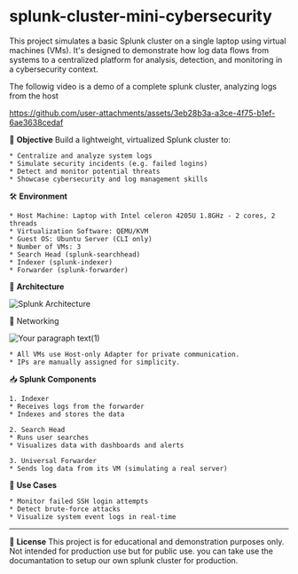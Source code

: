 # splunk-cluster-mini-cybersecurity
This project simulates a basic Splunk cluster on a single laptop using virtual machines (VMs). 
It's designed to demonstrate how log data flows from systems to a centralized platform for 
analysis, detection, and monitoring in a cybersecurity context.

The followig video is a demo of a complete splunk cluster, analyzing logs from the host

https://github.com/user-attachments/assets/3eb28b3a-a3ce-4f75-b1ef-6ae3638cedaf



 
 🎯 **Objective**
 Build a lightweight, virtualized Splunk cluster to:
 
    * Centralize and analyze system logs
    * Simulate security incidents (e.g. failed logins)
    * Detect and monitor potential threats
    * Showcase cybersecurity and log management skills




🛠 **Environment**

    * Host Machine: Laptop with Intel celeron 4205U 1.8GHz - 2 cores, 2 threads
    * Virtualization Software: QEMU/KVM
    * Guest OS: Ubuntu Server (CLI only)
    * Number of VMs: 3
    * Search Head (splunk-searchhead)
    * Indexer (splunk-indexer)
    * Forwarder (splunk-forwarder)




🧱 **Architecture**

![Splunk Architecture](https://github.com/user-attachments/assets/c883923a-5b2e-45c3-a74a-8c0c0b01a224)




 🔐 Networking

![Your paragraph text(1)](https://github.com/user-attachments/assets/20df6f38-ea6c-4621-afc0-db8fe7eabf3d)

    * All VMs use Host-only Adapter for private communication.
    * IPs are manually assigned for simplicity.




📥 **Splunk Components**

    1. Indexer
    * Receives logs from the forwarder
    * Indexes and stores the data
    
    2. Search Head
    * Runs user searches
    * Visualizes data with dashboards and alerts
    
    3. Universal Forwarder
    * Sends log data from its VM (simulating a real server)




🧠 **Use Cases**

    * Monitor failed SSH login attempts
    * Detect brute-force attacks
    * Visualize system event logs in real-time

--------------------------------------------------------------------------------------------
🧾 **License**
This project is for educational and demonstration purposes only. Not intended for production 
use but for public use. you can take use the documantation to setup our own splunk cluster 
for production.

